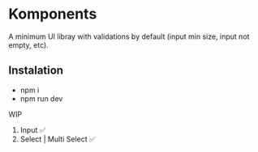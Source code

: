 # Komponents

A minimum UI libray with validations by default (input min size, input not empty, etc).

## Instalation
- npm i
- npm run dev

WIP
   1. Input :white_check_mark:
   2. Select | Multi Select :white_check_mark:
